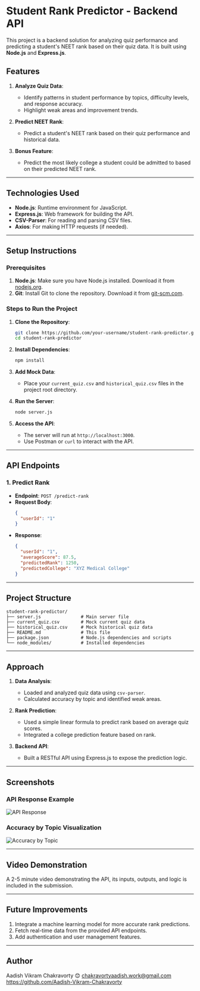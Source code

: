 # Student Rank Predictor - Backend API

This project is a backend solution for analyzing quiz performance and predicting a student's NEET rank based on their quiz data. It is built using **Node.js** and **Express.js**.


## Features

1. **Analyze Quiz Data**:
   - Identify patterns in student performance by topics, difficulty levels, and response accuracy.
   - Highlight weak areas and improvement trends.

2. **Predict NEET Rank**:
   - Predict a student's NEET rank based on their quiz performance and historical data.

3. **Bonus Feature**:
   - Predict the most likely college a student could be admitted to based on their predicted NEET rank.

---

## Technologies Used

- **Node.js**: Runtime environment for JavaScript.
- **Express.js**: Web framework for building the API.
- **CSV-Parser**: For reading and parsing CSV files.
- **Axios**: For making HTTP requests (if needed).

---

## Setup Instructions

### Prerequisites

1. **Node.js**: Make sure you have Node.js installed. Download it from [nodejs.org](https://nodejs.org/).
2. **Git**: Install Git to clone the repository. Download it from [git-scm.com](https://git-scm.com/).

### Steps to Run the Project

1. **Clone the Repository**:
   ```bash
   git clone https://github.com/your-username/student-rank-predictor.git
   cd student-rank-predictor
   ```

2. **Install Dependencies**:
   ```bash
   npm install
   ```

3. **Add Mock Data**:
   - Place your `current_quiz.csv` and `historical_quiz.csv` files in the project root directory.

4. **Run the Server**:
   ```bash
   node server.js
   ```

5. **Access the API**:
   - The server will run at `http://localhost:3000`.
   - Use Postman or `curl` to interact with the API.

---

## API Endpoints

### 1. **Predict Rank**
- **Endpoint**: `POST /predict-rank`
- **Request Body**:
  ```json
  {
    "userId": "1"
  }
  ```
- **Response**:
  ```json
  {
    "userId": "1",
    "averageScore": 87.5,
    "predictedRank": 1250,
    "predictedCollege": "XYZ Medical College"
  }
  ```

---

## Project Structure

```
student-rank-predictor/
├── server.js               # Main server file
├── current_quiz.csv        # Mock current quiz data
├── historical_quiz.csv     # Mock historical quiz data
├── README.md               # This file
├── package.json            # Node.js dependencies and scripts
└── node_modules/           # Installed dependencies
```

---

## Approach

1. **Data Analysis**:
   - Loaded and analyzed quiz data using `csv-parser`.
   - Calculated accuracy by topic and identified weak areas.

2. **Rank Prediction**:
   - Used a simple linear formula to predict rank based on average quiz scores.
   - Integrated a college prediction feature based on rank.

3. **Backend API**:
   - Built a RESTful API using Express.js to expose the prediction logic.

---

## Screenshots

### API Response Example
![API Response](screenshots/api-response.png)

### Accuracy by Topic Visualization
![Accuracy by Topic](screenshots/accuracy-by-topic.png)

---

## Video Demonstration

A 2-5 minute video demonstrating the API, its inputs, outputs, and logic is included in the submission.

---

## Future Improvements

1. Integrate a machine learning model for more accurate rank predictions.
2. Fetch real-time data from the provided API endpoints.
3. Add authentication and user management features.

---

## Author

Aadish Vikram Chakravorty 😊
chakravortyaadish.work@gmail.com
https://github.com/Aadish-Vikram-Chakravorty

